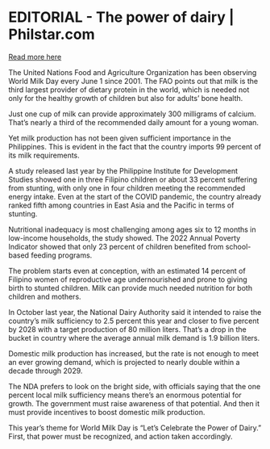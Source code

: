 # EDITORIAL - The power of dairy | Philstar.com

[Read more here](https://www.philstar.com/opinion/2025/06/01/2447356/editorial-power-dairy)

The United Nations Food and Agriculture Organization has been observing World Milk Day every June 1 since 2001. The FAO points out that milk is the third largest provider of dietary protein in the world, which is needed not only for the healthy growth of children but also for adults’ bone health.

Just one cup of milk can provide approximately 300 milligrams of calcium. That’s nearly a third of the recommended daily amount for a young woman.

Yet milk production has not been given sufficient importance in the Philippines. This is evident in the fact that the country imports 99 percent of its milk requirements.

A study released last year by the Philippine Institute for Development Studies showed one in three Filipino children or about 33 percent suffering from stunting, with only one in four children meeting the recommended energy intake. Even at the start of the COVID pandemic, the country already ranked fifth among countries in East Asia and the Pacific in terms of stunting.

Nutritional inadequacy is most challenging among ages six to 12 months in low-income households, the study showed. The 2022 Annual Poverty Indicator showed that only 23 percent of children benefited from school-based feeding programs.

The problem starts even at conception, with an estimated 14 percent of Filipino women of reproductive age undernourished and prone to giving birth to stunted children. Milk can provide much needed nutrition for both children and mothers.

In October last year, the National Dairy Authority said it intended to raise the country’s milk sufficiency to 2.5 percent this year and closer to five percent by 2028 with a target production of 80 million liters. That’s a drop in the bucket in country where the average annual milk demand is 1.9 billion liters.

Domestic milk production has increased, but the rate is not enough to meet an ever growing demand, which is projected to nearly double within a decade through 2029.

The NDA prefers to look on the bright side, with officials saying that the one percent local milk sufficiency means there’s an enormous potential for growth. The government must raise awareness of that potential. And then it must provide incentives to boost domestic milk production.

This year’s theme for World Milk Day is “Let’s Celebrate the Power of Dairy.” First, that power must be recognized, and action taken accordingly.